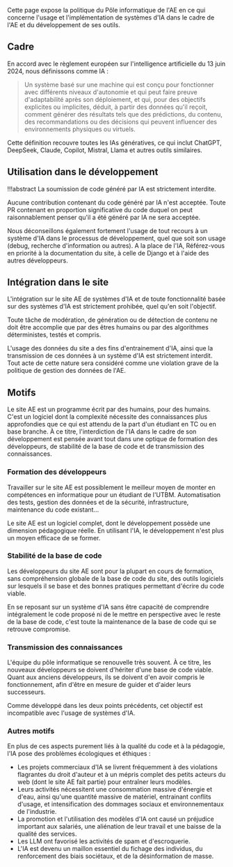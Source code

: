 Cette page expose la politique du Pôle informatique de l'AE
en ce qui concerne l'usage et l'implémentation de systèmes d'IA
dans le cadre de l'AE et du développement de ses outils.

## Cadre

En accord avec le règlement européen sur 
l'intelligence artificielle du 13 juin 2024,
nous définissons comme IA :

> Un système basé sur une machine qui est 
> conçu pour fonctionner avec différents niveaux d'autonomie 
> et qui peut faire preuve d'adaptabilité après son déploiement, 
> et qui, pour des objectifs explicites ou implicites, déduit,
> à partir des données qu'il reçoit, 
> comment générer des résultats tels que des prédictions, 
> du contenu, des recommandations ou des décisions 
> qui peuvent influencer des environnements physiques ou virtuels.

Cette définition recouvre toutes les IAs génératives, ce qui inclut
ChatGPT, DeepSeek, Claude, Copilot, Mistral, Llama et autres outils similaires.

## Utilisation dans le développement

!!!abstract
    La soumission de code généré par IA est strictement interdite.

Aucune contribution contenant du code généré par IA n'est acceptée.
Toute PR contenant en proportion significative du code duquel
on peut raisonnablement penser qu'il a été généré par IA 
ne sera acceptée.

Nous déconseillons également fortement l'usage de tout
recours à un système d'IA dans le processus de développement,
quel que soit son usage (debug, recherche d'information ou autres).
A la place de l'IA, Référez-vous en priorité à la documentation du site,
à celle de Django et à l'aide des autres développeurs.

## Intégration dans le site

L'intégration sur le site AE de systèmes d'IA 
et de toute fonctionnalité basée sur des systèmes d'IA
est strictement prohibée, quel qu'en soit l'objectif.

Toute tâche de modération, de génération
ou de détection de contenu ne doit être accomplie
que par des êtres humains ou par des algorithmes
déterministes, testés et compris.

L'usage des données du site a des fins d'entrainement d'IA,
ainsi que la transmission de ces données à un système d'IA
est strictement interdit.
Tout acte de cette nature sera considéré comme une violation
grave de la politique de gestion des données de l'AE.

## Motifs

Le site AE est un programme écrit par des humains, pour des humains.
C'est un logiciel dont la complexité nécessite des connaissances
plus approfondies que ce qui est attendu de la part d'un
étudiant en TC ou en base branche.
À ce titre, l'interdiction de l'IA dans le cadre de son
développement est pensée avant tout dans une optique 
de formation des développeurs, de stabilité de la base de code
et de transmission des connaissances.

### Formation des développeurs

Travailler sur le site AE est possiblement le meilleur moyen de
monter en compétences en informatique pour un étudiant de l'UTBM.
Automatisation des tests, gestion des données et de la sécurité,
infrastructure, maintenance du code existant...

Le site AE est un logiciel complet, dont le développement
possède une dimension pédagogique réelle.
En utilisant l'IA, le développement n'est plus un moyen efficace
de se former.

### Stabilité de la base de code

Les développeurs du site AE sont pour la plupart en cours de formation,
sans compréhension globale de la base de code du site,
des outils logiciels sur lesquels il se base et des bonnes
pratiques permettant d'écrire du code viable.

En se reposant sur un système d'IA sans être capacité
de comprendre intégralement le code proposé ni de le mettre
en perspective avec le reste de la base de code,
c'est toute la maintenance de la base de code qui se retrouve compromise.

### Transmission des connaissances

L'équipe du pôle informatique se renouvelle très souvent.
À ce titre, les nouveaux développeurs se doivent d'hériter
d'une base de code viable. 
Quant aux anciens développeurs, ils se doivent d'en avoir 
compris le fonctionnement, afin d'être en mesure
de guider et d'aider leurs successeurs.

Comme développé dans les deux points précédents, 
cet objectif est incompatible avec l'usage de systèmes d'IA.

### Autres motifs

En plus de ces aspects purement liés à la qualité
du code et à la pédagogie, l'IA pose des problèmes
écologiques et éthiques :

- Les projets commerciaux d'IA se livrent fréquemment 
  à des violations flagrantes du droit d'auteur 
  et à un mépris complet des petits acteurs du web
  (dont le site AE fait partie) pour entraîner leurs modèles.
- Leurs activités nécessitent une consommation massive d'énergie et d'eau,
  ainsi qu'une quantité massive de matériel, entrainant conflits d'usage,
  et intensification des dommages sociaux et environnementaux de l'industrie.
- La promotion et l'utilisation des modèles d'IA ont causé un préjudice
  important aux salariés, une aliénation de leur travail et une baisse de la qualité des services.
- Les LLM ont favorisé les activités de spam et d'escroquerie.
- L'IA est devenu un maillon essentiel du fichage des individus,
  du renforcement des biais sociétaux, et de la désinformation de masse.